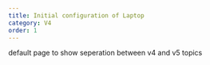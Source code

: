 ```yaml
---
title: Initial configuration of Laptop
category: V4
order: 1
---
```


default page to show seperation between v4 and v5 topics